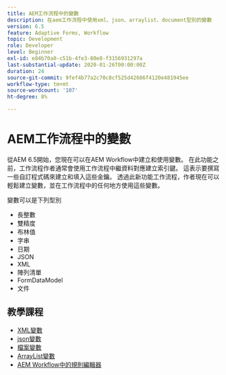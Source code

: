 ```yaml
---
title: AEM工作流程中的變數
description: 在aem工作流程中使用xml、json、arraylist、document型別的變數
version: 6.5
feature: Adaptive Forms, Workflow
topic: Development
role: Developer
level: Beginner
exl-id: e84b70a0-c51b-4fe3-80e8-f3156931297a
last-substantial-update: 2020-01-26T00:00:00Z
duration: 24
source-git-commit: 9fef4b77a2c70c8cf525d42686f4120e481945ee
workflow-type: tm+mt
source-wordcount: '107'
ht-degree: 8%

---
```


# AEM工作流程中的變數

從AEM 6.5開始，您現在可以在AEM Workflow中建立和使用變數。 在此功能之前，工作流程作者通常會使用工作流程中繼資料對應建立索引鍵。 這表示要撰寫一些自訂程式碼來建立和填入這些金鑰。 透過此新功能工作流程，作者現在可以輕鬆建立變數，並在工作流程中的任何地方使用這些變數。

變數可以是下列型別

* 長整數
* 雙精度
* 布林值
* 字串
* 日期
* JSON
* XML
* 陣列清單
* FormDataModel
* 文件

## 教學課程

* [XML變數](part1.md)
* [json變數](part2.md)
* [檔案變數](part3.md)
* [ArrayList變數](part4.md)
* [AEM Workflow中的規則編輯器](part5.md)
